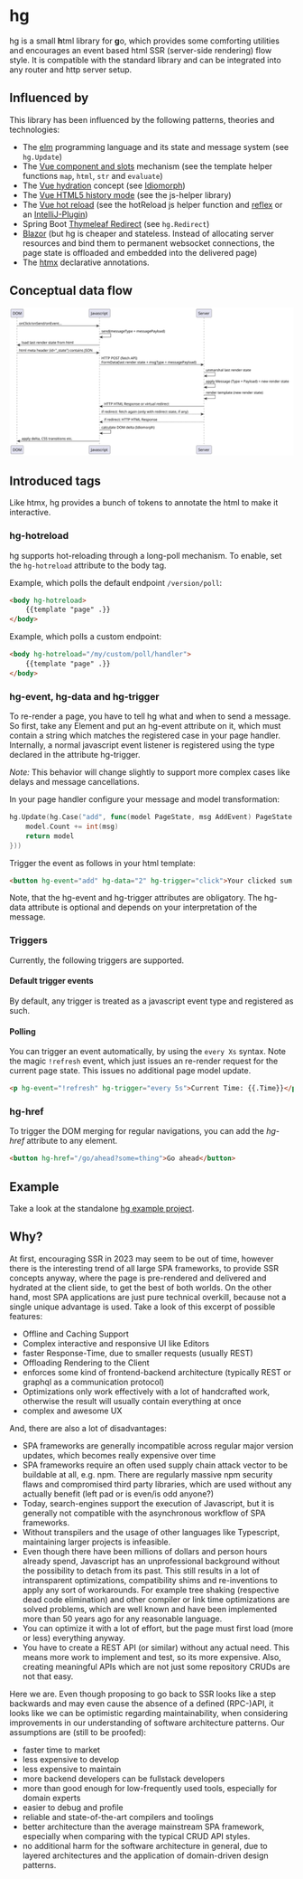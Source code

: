 # hg
hg is a small **h**tml library for **g**o, which provides some comforting utilities and encourages an event based html SSR (server-side rendering) flow style.
It is compatible with the standard library and can be integrated into any router and http server setup.

## Influenced by

This library has been influenced by the following patterns, theories and technologies:
* The [elm](https://elm-lang.org/) programming language and its state and message system (see `hg.Update`)
* The [Vue component and slots](https://vuejs.org/guide/components/slots.html#slot-content-and-outlet) mechanism (see the template helper functions `map`, `html`, `str` and `evaluate`)
* The [Vue hydration](https://vuejs.org/guide/scaling-up/ssr.html) concept (see [Idiomorph](https://github.com/bigskysoftware/idiomorph))
* The [Vue HTML5 history mode](https://router.vuejs.org/guide/essentials/history-mode.html#html5-mode) (see the js-helper library)
* The [Vue hot reload](https://vue-loader.vuejs.org/guide/hot-reload.html) (see the hotReload js helper function and [reflex](https://github.com/cespare/reflex) or an [IntelliJ-Plugin](https://youtrack.jetbrains.com/issue/GO-11119#focus=Comments-27-4901631.0-0))
* Spring Boot [Thymeleaf Redirect](https://www.baeldung.com/spring-redirect-and-forward) (see `hg.Redirect`)
* [Blazor](https://learn.microsoft.com/de-de/aspnet/core/blazor/?view=aspnetcore-7.0) (but hg is cheaper and stateless. Instead of allocating server resources and bind them to permanent websocket connections, the page state is offloaded and embedded into the delivered page)
* The [htmx](https://htmx.org/docs/#introduction) declarative annotations.

## Conceptual data flow

![flow](flow.svg)

## Introduced tags

Like htmx, hg provides a bunch of tokens to annotate the html to make it interactive.

### hg-hotreload
hg supports hot-reloading through a long-poll mechanism.
To enable, set the `hg-hotreload` attribute to the body tag.

Example, which polls the default endpoint `/version/poll`:
```html
<body hg-hotreload>
    {{template "page" .}}
</body>
```

Example, which polls a custom endpoint:
```html
<body hg-hotreload="/my/custom/poll/handler">
    {{template "page" .}}
</body>
```

### hg-event, hg-data and hg-trigger

To re-render a page, you have to tell hg what and when to send a message.
So first, take any Element and put an hg-event attribute on it, which must contain a string which matches the registered case in your page handler.
Internally, a normal javascript event listener is registered using the type declared in the attribute hg-trigger.

_Note:_ This behavior will change slightly to support more complex cases like delays and message cancellations.

In your page handler configure your message and model transformation:
```go
hg.Update(hg.Case("add", func(model PageState, msg AddEvent) PageState {
    model.Count += int(msg)
    return model
}))
```

Trigger the event as follows in your html template:
```html
<button hg-event="add" hg-data="2" hg-trigger="click">Your clicked sum is {{.Count}}</button>
```

Note, that the hg-event and hg-trigger attributes are obligatory.
The hg-data attribute is optional and depends on your interpretation of the message.

### Triggers

Currently, the following triggers are supported.

#### Default trigger events
By default, any trigger is treated as a javascript event type and registered as such.

#### Polling
You can trigger an event automatically, by using the `every Xs` syntax.
Note the magic `!refresh` event, which just issues an re-render request for the current page state.
This issues no additional page model update.

```html
<p hg-event="!refresh" hg-trigger="every 5s">Current Time: {{.Time}}</p>
```

### hg-href

To trigger the DOM merging for regular navigations, you can add the _hg-href_ attribute to any element.

```html
<button hg-href="/go/ahead?some=thing">Go ahead</button>
```

## Example

Take a look at the standalone [hg example project](https://github.com/worldiety/hg-example).

## Why?

At first, encouraging SSR in 2023 may seem to be out of time, however there is the interesting trend of all large SPA frameworks, to provide SSR concepts anyway, where the page is pre-rendered and delivered and hydrated at the client side, to get the best of both worlds.
On the other hand, most SPA applications are just pure technical overkill, because not a single unique advantage is used.
Take a look of this excerpt of possible features:

* Offline and Caching Support
* Complex interactive and responsive UI like Editors
* faster Response-Time, due to smaller requests (usually REST)
* Offloading Rendering to the Client
* enforces some kind of frontend-backend architecture (typically REST or graphql as a communication protocol)
* Optimizations only work effectively with a lot of handcrafted work, otherwise the result will usually contain everything at once
* complex and awesome UX

And, there are also a lot of disadvantages:

* SPA frameworks are generally incompatible across regular major version updates, which becomes really expensive over time
* SPA frameworks require an often used supply chain attack vector to be buildable at all, e.g. npm. There are regularly massive npm security flaws and compromised third party libraries, which are used without any actually benefit (left pad or is even/is odd anyone?)
* Today, search-engines support the execution of Javascript, but it is generally not compatible with the asynchronous workflow of SPA frameworks.
* Without transpilers and the usage of other languages like Typescript, maintaining larger projects is infeasible.
* Even though there have been millions of dollars and person hours already spend, Javascript has an unprofessional background without the possibility to detach from its past.
This still results in a lot of intransparent optimizations, compatibility shims and re-inventions to apply any sort of workarounds.
For example tree shaking (respective dead code elimination) and other compiler or link time optimizations are solved problems, which are well known and have been implemented more than 50 years ago for any reasonable language.
* You can optimize it with a lot of effort, but the page must first load (more or less) everything anyway.
* You have to create a REST API (or similar) without any actual need.
This means more work to implement and test, so its more expensive.
Also, creating meaningful APIs which are not just some repository CRUDs are not that easy.

Here we are.
Even though proposing to go back to SSR looks like a step backwards and may even cause the absence of a defined (RPC-)API, it looks like we can be optimistic regarding maintainability, when considering improvements in our understanding of software architecture patterns.
Our assumptions are (still to be proofed):

* faster time to market
* less expensive to develop
* less expensive to maintain
* more backend developers can be fullstack developers
* more than good enough for low-frequently used tools, especially for domain experts
* easier to debug and profile
* reliable and state-of-the-art compilers and toolings
* better architecture than the average mainstream SPA framework, especially when comparing with the typical CRUD API styles.
* no additional harm for the software architecture in general, due to layered architectures and the application of domain-driven design patterns.

